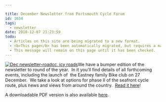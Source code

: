 ```yaml
---

title: December Newsletter from Portsmouth Cycle Forum
id: 1634
tags:
  - newsletter
date: 2010-12-07 21:23:59
todo:
  - Articles on this site are being migrated to a new format.
  - <b>This page</b> has been automatically migrated, but requires a manual check-&amp;-tune to ensure the format and links all work as expected.
  - This message will remain on this page until it has been checked.
---
```


[![](http://www.pompeybug.co.uk/wp-content/uploads/2010/12/Dec-newsletter-roadcc.-icy-roads-150x132.jpg "Dec newsletter-roadcc. icy roads")](http://www.pompeybug.co.uk/wp-content/uploads/2010/12/Dec-newsletter-roadcc.-icy-roads.jpg)We have a bumper edition of the newsletter to round of the year.  In it you'll find details of all forthcoming events, including the launch of  the Eastney family Bike club on 27 December.  We take a look at options for phase II of the seafront cycle route, plus news and views from around the country.  [Read it here](http://www.pompeybug.co.uk/wp-content/uploads/2010/12/PCF-Newsletter-December-2010.htm "Portsmouth Cycle Forum Newsletter December 2010")!

A downloadable PDF version is also available [here](http://www.pompeybug.co.uk/wp-content/uploads/2010/12/PCF-Newsletter-December-2010.pdf "Portsmouth Cycle Forum newsletter - December 2010").